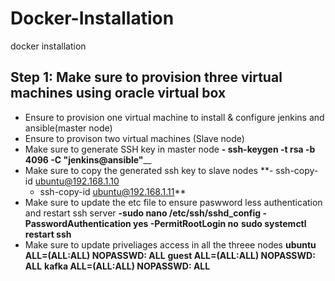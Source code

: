 # Docker-Installation
docker installation
## Step 1: Make sure to provision three virtual machines using oracle virtual box
- Ensure to provision one virtual machine to install & configure jenkins and ansible(master node)
- Ensure to provison two virtual machines (Slave node)
- Make sure to generate SSH key in master node
   **- ssh-keygen -t rsa -b 4096 -C "jenkins@ansible"**__
- Make sure to copy the generated ssh key to slave nodes
  **- ssh-copy-id ubuntu@192.168.1.10
    - ssh-copy-id ubuntu@192.168.1.11**
- Make sure to update the etc file to ensure paswword less authentication and restart ssh server
  **-sudo nano /etc/ssh/sshd_config
   -PasswordAuthentication yes
   -PermitRootLogin no**
  **sudo systemctl restart ssh**
- Make sure to update priveliages access in all the threee nodes
  **ubuntu ALL=(ALL:ALL) NOPASSWD: ALL**
  **guest ALL=(ALL:ALL) NOPASSWD: ALL**
  **kafka ALL=(ALL:ALL) NOPASSWD: ALL**
  



